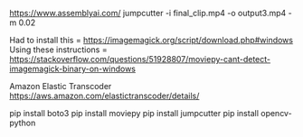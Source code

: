 https://www.assemblyai.com/
jumpcutter -i final_clip.mp4 -o output3.mp4 -m 0.02

Had to install this = https://imagemagick.org/script/download.php#windows
Using these instructions = https://stackoverflow.com/questions/51928807/moviepy-cant-detect-imagemagick-binary-on-windows

Amazon Elastic Transcoder
https://aws.amazon.com/elastictranscoder/details/

pip install boto3
pip install moviepy
pip install jumpcutter
pip install opencv-python